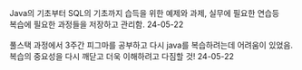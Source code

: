 Java의 기초부터 SQL의 기초까지 습득을 위한 예제와 과제, 실무에 필요한 연습등 <br>
복습에 필요한 과정들을 저장하고 관리함. 24-05-22 <br>
<br>
풀스택 과정에서 3주간 피그마를 공부하고 다시 java를 복습하려는데 어려움이 있었음. <br>
복습의 중요성을 다시 깨닫고 더욱 이해하려고 다짐할 것! 24-05-22 <br>
